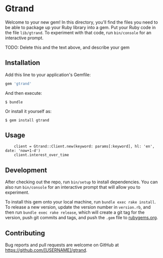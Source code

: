 # Gtrand

Welcome to your new gem! In this directory, you'll find the files you need to be able to package up your Ruby library into a gem. Put your Ruby code in the file `lib/gtrand`. To experiment with that code, run `bin/console` for an interactive prompt.

TODO: Delete this and the text above, and describe your gem

## Installation

Add this line to your application's Gemfile:

```ruby
gem 'gtrand'
```

And then execute:

    $ bundle

Or install it yourself as:

    $ gem install gtrand

## Usage

```
    client = Gtrand::Client.new(keyword: params[:keyword], hl: 'en', date: 'now+1-d')
    client.interest_over_time
```

## Development

After checking out the repo, run `bin/setup` to install dependencies. You can also run `bin/console` for an interactive prompt that will allow you to experiment.

To install this gem onto your local machine, run `bundle exec rake install`. To release a new version, update the version number in `version.rb`, and then run `bundle exec rake release`, which will create a git tag for the version, push git commits and tags, and push the `.gem` file to [rubygems.org](https://rubygems.org).

## Contributing

Bug reports and pull requests are welcome on GitHub at https://github.com/[USERNAME]/gtrand.
